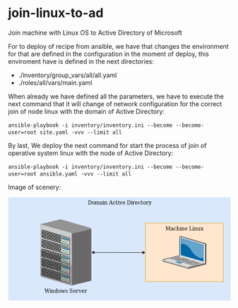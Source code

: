 # join-linux-to-ad
Join machine with Linux OS to Active Directory of Microsoft

For to deploy of recipe from ansible, we have that changes the environment for that are defined in the configuration in the moment of deploy, this enviroment have is defined in the next directories:

- ./inventory/group_vars/all/all.yaml
- ./roles/all/vars/main.yaml

When already we have defined all the parameters, we have to execute the next command that it will change of network configuration for the correct join of node linux with the domain of Active Directory:
```
ansible-playbook -i inventory/inventory.ini --become --become-user=root site.yaml -vvv --limit all 
```

By last, We deploy the next command for start the process of join of operative system linux with the node of Active Directory:
```
ansible-playbook -i inventory/inventory.ini --become --become-user=root ansible.yaml -vvv --limit all
```

Image of scenery:

![Alt Text](/images_readme/ansible_scenario.png)
